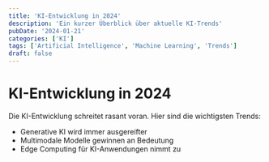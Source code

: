```yaml
---
title: 'KI-Entwicklung in 2024'
description: 'Ein kurzer Überblick über aktuelle KI-Trends'
pubDate: '2024-01-21'
categories: ['KI']
tags: ['Artificial Intelligence', 'Machine Learning', 'Trends']
draft: false
---
```


# KI-Entwicklung in 2024

Die KI-Entwicklung schreitet rasant voran. Hier sind die wichtigsten Trends:

- Generative KI wird immer ausgereifter
- Multimodale Modelle gewinnen an Bedeutung
- Edge Computing für KI-Anwendungen nimmt zu
